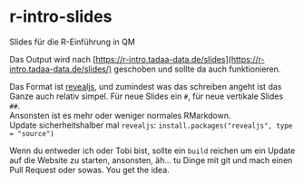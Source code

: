 # r-intro-slides

Slides für die R-Einführung in QM

Das Output wird nach [https://r-intro.tadaa-data.de/slides](https://r-intro.tadaa-data.de/slides/) geschoben und sollte da auch funktionieren.

Das Format ist [revealjs](https://github.com/rstudio/revealjs), und zumindest was das schreiben angeht ist das Ganze auch relativ simpel. Für neue Slides ein `#`, für neue vertikale Slides `##`.  
Ansonsten ist es mehr oder weniger normales RMarkdown.  
Update sicherheitshalber mal `revealjs`: `install.packages("revealjs", type = "source")`

Wenn du entweder ich oder Tobi bist, sollte ein `build` reichen um ein Update auf die Website zu starten, ansonsten, äh… tu Dinge mit git und mach einen Pull Request oder sowas. You get the idea.
